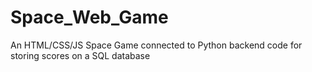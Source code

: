 # Space_Web_Game
An HTML/CSS/JS Space Game connected to Python backend code for storing scores on a SQL database
